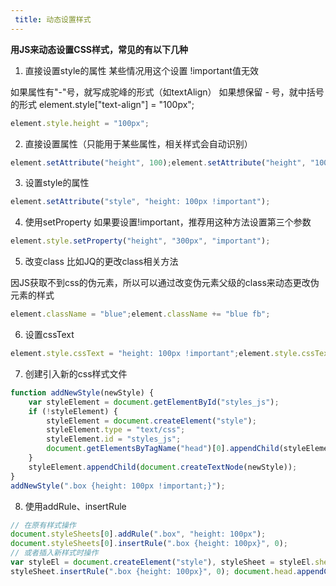 ```yaml
---
 title: 动态设置样式
---
```


**用JS来动态设置CSS样式，常见的有以下几种**

1. 直接设置style的属性  某些情况用这个设置 !important值无效

如果属性有"-"号，就写成驼峰的形式（如textAlign）  如果想保留 - 号，就中括号的形式  element.style["text-align"] = "100px";
```javascript
element.style.height = "100px";
```
2. 直接设置属性（只能用于某些属性，相关样式会自动识别）
```javascript
element.setAttribute("height", 100);element.setAttribute("height", "100px");
```
3. 设置style的属性
```javascript
element.setAttribute("style", "height: 100px !important");
```
4. 使用setProperty  如果要设置!important，推荐用这种方法设置第三个参数
```javascript
element.style.setProperty("height", "300px", "important");
```
5. 改变class   比如JQ的更改class相关方法

因JS获取不到css的伪元素，所以可以通过改变伪元素父级的class来动态更改伪元素的样式
```javascript
element.className = "blue";element.className += "blue fb";
```
6. 设置cssText
```javascript
element.style.cssText = "height: 100px !important";element.style.cssText += "height: 100px !important";
```
7. 创建引入新的css样式文件
```javascript
function addNewStyle(newStyle) { 
    var styleElement = document.getElementById("styles_js"); 
    if (!styleElement) { 
        styleElement = document.createElement("style"); 
        styleElement.type = "text/css"; 
        styleElement.id = "styles_js"; 
        document.getElementsByTagName("head")[0].appendChild(styleElement); 
    }
    styleElement.appendChild(document.createTextNode(newStyle)); 
} 
addNewStyle(".box {height: 100px !important;}");
```
8. 使用addRule、insertRule
```javascript
// 在原有样式操作 
document.styleSheets[0].addRule(".box", "height: 100px"); 
document.styleSheets[0].insertRule(".box {height: 100px}", 0); 
// 或者插入新样式时操作 
var styleEl = document.createElement("style"), styleSheet = styleEl.sheet; styleSheet.addRule(".box", "height: 100px"); 
styleSheet.insertRule(".box {height: 100px}", 0); document.head.appendChild(styleEl);
```